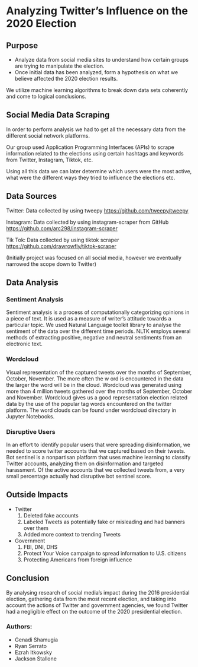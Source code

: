 # Analyzing Twitter’s Influence on the 2020 Election

## Purpose

- Analyze data from social media sites to understand how certain groups are trying to manipulate the election. 
- Once initial data has been analyzed, form a hypothesis on what we believe affected the 2020 election results. 

We utilize machine learning algorithms to break down data sets coherently and come to logical conclusions.

## Social Media Data Scraping

In order to perform analysis we had to get all the necessary data from the different social network platforms. 

Our group used Application Programming Interfaces (APIs) to scrape information related to the elections using certain hashtags and keywords from Twitter, Instagram, Tiktok, etc.

Using all this data we can later determine which users were the most active, what were the different ways they tried to influence the elections etc.


## Data Sources

Twitter: Data collected by using tweepy 
https://github.com/tweepy/tweepy

Instagram: Data collected by using instagram-scraper from GitHub
https://github.com/arc298/instagram-scraper

Tik Tok: Data collected by using tiktok scraper
https://github.com/drawrowfly/tiktok-scraper	

(Initially project was focused on all social media, however we eventually narrowed the scope down to Twitter)


## Data Analysis

### Sentiment Analysis
Sentiment analysis is a process of computationally categorizing opinions in a piece of text. It is used as a measure of writer’s attitude towards a particular topic. We used Natural Language toolkit library to analyse the sentiment of the data over the different time periods. NLTK employs several methods of extracting positive, negative and neutral sentiments from an electronic text. 


### Wordcloud
Visual representation of the captured tweets over the months of September, October, November. The more often the w ord is encountered in the data the larger the word will be in the cloud. Wordcloud was generated using more than 4 million tweets gathered over the months of September, October and November.  Wordcloud gives us a good representation election related data by the use of the popular tag words encountered on the twitter platform. 
The word clouds can be found under wordcloud directory in Jupyter Notebooks.

### Disruptive Users
In an effort to identify popular users that were spreading disinformation, we needed to score twitter accounts that we captured based on their tweets. Bot sentinel is a nonpartisan platform that uses machine learning to classify Twitter accounts, analyzing them on disinformation and targeted harassment. Of the active accounts that we collected tweets from, a very small percentage actually had disruptive bot sentinel score.

## Outside Impacts
* Twitter
  1. Deleted fake accounts
  2. Labeled Tweets as potentially fake or misleading and had banners over them
  3. Added more context to trending Tweets 
* Government
  1. FBI, DNI, DHS
  2. Protect Your Voice campaign to spread information to U.S. citizens
  3. Protecting Americans from foreign influence


## Conclusion
By analysing research of social media’s impact during the 2016 presidential election, gathering data from the most recent election, and taking into account the actions of Twitter and government agencies, we found Twitter had a negligible effect on the outcome of the 2020 presidential election.

### Authors:
- Genadi Shamugia
- Ryan Serrato
- Ezrah Itkowsky
- Jackson Stallone



